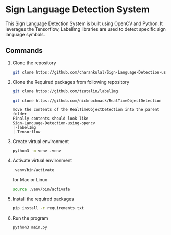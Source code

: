 # Sign Language Detection System

This Sign Language Detection System is built using OpenCV and Python. It leverages the Tensorflow, LabelImg libraries are used to detect specific sign language symbols.

## Commands

1. Clone the repository

   ```bash
   git clone https://github.com/charankulal/Sign-Language-Detection-using-opencv
   ```

2. Clone the Required packages from following repository

   ```bash
   git clone https://github.com/tzutalin/labelImg
   ```

   ```bash
   git clone https://github.com/nicknochnack/RealTimeObjectDetection
   ```

   ```text
   move the contents of the RealTimeObjectDetection into the parent folder
   Finally contents should look like
   Sign-Language-Detection-using-opencv
   |-labelImg
   |-Tensorflow
   
   ```

3. Create virtual environment

   ```bash
   python3 -m venv .venv
   ```

4. Activate virtual environment

   ```bash
   .venv/bin/activate
   ```

   for Mac or Linux

   ```bash
   source .venv/bin/activate
   ```

5. Install the required packages

   ```bash
   pip install -r requirements.txt
   ```

6. Run the program

   ```bash
   python3 main.py
   ```
